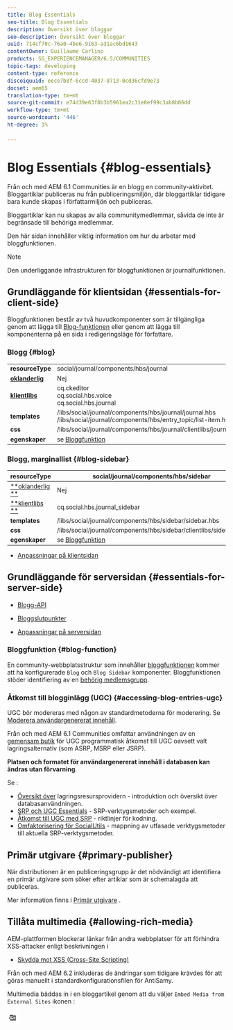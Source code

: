 ```yaml
---
title: Blog Essentials
seo-title: Blog Essentials
description: Översikt över bloggar
seo-description: Översikt över bloggar
uuid: 714cf70c-76a0-4be6-9163-a31ac6bd1643
contentOwner: Guillaume Carlino
products: SG_EXPERIENCEMANAGER/6.5/COMMUNITIES
topic-tags: developing
content-type: reference
discoiquuid: eece7b8f-6ccd-4037-8713-0cd36cfd9e73
docset: aem65
translation-type: tm+mt
source-git-commit: e74d39e63f8b3b5961ea2c31e0ef99c3ab8b06dd
workflow-type: tm+mt
source-wordcount: '446'
ht-degree: 1%

---
```



# Blog Essentials {#blog-essentials}

Från och med AEM 6.1 Communities är en blogg en community-aktivitet. Bloggartiklar publiceras nu från publiceringsmiljön, där bloggartiklar tidigare bara kunde skapas i författarmiljön och publiceras.

Bloggartiklar kan nu skapas av alla communitymedlemmar, såvida de inte är begränsade till behöriga medlemmar.

Den här sidan innehåller viktig information om hur du arbetar med bloggfunktionen.

>[!NOTE]
>
>Den underliggande infrastrukturen för bloggfunktionen är journalfunktionen.


## Grundläggande för klientsidan {#essentials-for-client-side}

Bloggfunktionen består av två huvudkomponenter som är tillgängliga genom att lägga till [Blog-funktionen](/help/communities/functions.md#blog-function) eller genom att lägga till komponenterna på en sida i redigeringsläge för författare.

### Blogg {#blog}

<table>
 <tbody>
  <tr>
   <td> <strong>resourceType</strong></td>
   <td>social/journal/components/hbs/journal</td>
  </tr>
  <tr>
   <td> <a href="/help/communities/scf.md#add-or-include-a-communities-component"><strong>oklanderlig</strong></a></td>
   <td>Nej</td>
  </tr>
  <tr>
   <td> <a href="/help/communities/clientlibs.md"><strong>klientlibs</strong></a></td>
   <td>cq.ckeditor<br /> cq.social.hbs.voice<br /> cq.social.hbs.journal</td>
  </tr>
  <tr>
   <td> <strong>templates</strong></td>
   <td> /libs/social/journal/components/hbs/journal/journal.hbs<br /> /libs/social/journal/components/hbs/entry_topic/list-item.hbs</td>
  </tr>
  <tr>
   <td> <strong>css</strong></td>
   <td> /libs/social/journal/components/hbs/journal/clientlibs/journal.css</td>
  </tr>
  <tr>
   <td><strong> egenskaper</strong></td>
   <td>se <a href="/help/communities/blog-feature.md">Bloggfunktion</a></td>
  </tr>
 </tbody>
</table>

### Blogg, marginallist {#blog-sidebar}

| **resourceType** | social/journal/components/hbs/sidebar |
|---|---|
| [**oklanderlig **](/help/communities/scf.md#add-or-include-a-communities-component) | Nej |
| [**klientlibs **](/help/communities/clientlibs.md) | cq.social.hbs.journal_sidebar |
| **templates** | /libs/social/journal/components/hbs/sidebar/sidebar.hbs |
| **css** | /libs/social/journal/components/hbs/sidebar/clientlibs/sidebar.css |
| **egenskaper** | se [Bloggfunktion](/help/communities/blog-feature.md) |

* [Anpassningar på klientsidan](/help/communities/client-customize.md)

## Grundläggande för serversidan {#essentials-for-server-side}

* [Blogg-API](https://helpx.adobe.com/experience-manager/6-5/sites/developing/using/reference-materials/javadoc/com/adobe/cq/social/journal/client/api/package-summary.html)

* [Bloggslutpunkter](https://helpx.adobe.com/experience-manager/6-5/sites/developing/using/reference-materials/javadoc/com/adobe/cq/social/journal/client/endpoints/package-summary.html)

* [Anpassningar på serversidan](/help/communities/server-customize.md)

### Bloggfunktion {#blog-function}

En community-webbplatsstruktur som innehåller [bloggfunktionen](/help/communities/functions.md#blog-function) kommer att ha konfigurerade `Blog` och `Blog Sidebar` komponenter. Bloggfunktionen stöder identifiering av en [behörig medlemsgrupp](/help/communities/users.md#privileged-members-group).

### Åtkomst till blogginlägg (UGC) {#accessing-blog-entries-ugc}

UGC bör modereras med någon av standardmetoderna för moderering.
Se [Moderera användargenererat innehåll](/help/communities/moderate-ugc.md).

Från och med AEM 6.1 Communities omfattar användningen av en [gemensam butik](/help/communities/working-with-srp.md) för UGC programmatisk åtkomst till UGC oavsett valt lagringsalternativ (som ASRP, MSRP eller JSRP).

**Platsen och formatet för användargenererat innehåll i databasen kan ändras utan förvarning**.

Se :

* [Översikt över](/help/communities/srp.md) lagringsresursprovidern - introduktion och översikt över databasanvändningen.
* [SRP och UGC Essentials](/help/communities/srp-and-ugc.md) - SRP-verktygsmetoder och exempel.
* [Åtkomst till UGC med SRP](/help/communities/accessing-ugc-with-srp.md) - riktlinjer för kodning.
* [Omfaktorisering för SocialUtils](/help/communities/socialutils.md) - mappning av utfasade verktygsmetoder till aktuella SRP-verktygsmetoder.

## Primär utgivare {#primary-publisher}

När distributionen är en publiceringsgrupp är det nödvändigt att identifiera en primär utgivare som söker efter artiklar som är schemalagda att publiceras.

Mer information finns i [Primär utgivare](/help/communities/deploy-communities.md#primary-publisher) .

## Tillåta multimedia {#allowing-rich-media}

AEM-plattformen blockerar länkar från andra webbplatser för att förhindra XSS-attacker enligt beskrivningen i

* [Skydda mot XSS (Cross-Site Scripting)](/help/sites-developing/security.md#protect-against-cross-site-scripting-xss)

Från och med AEM 6.2 inkluderas de ändringar som tidigare krävdes för att göras manuellt i standardkonfigurationsfilen för AntiSamy.

Multimedia bäddas in i en bloggartikel genom att du väljer `Embed Media from External Sites` ikonen :

![chlimage_1-471](assets/chlimage_1-471.png)

